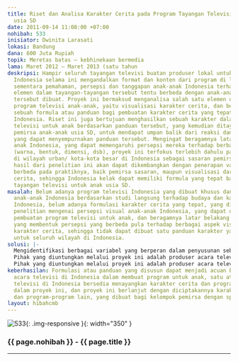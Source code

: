 ```yaml
---
title: Riset dan Analisa Karakter Cerita pada Program Tayangan Televisi untuk Anak
  usia SD
date: 2011-09-14 11:08:00 +07:00
nohibah: 533
inisiator: Dwinita Larasati
lokasi: Bandung
dana: 600 Juta Rupiah
topik: Meretas batas – kebhinekaan bermedia
lama: Maret 2012 – Maret 2013 (satu tahun
deskripsi: Hampir seluruh tayangan televisi buatan produser lokal untuk anak-anak
  Indonesia selama ini mengandalkan format dan konten dari program di luar negeri,
  sementara pemahaman, persepsi dan tanggapan anak-anak Indonesia terhadap berbagai
  elemen dalam tayangan-tayangan tersebut tentu berbeda dengan anak-anak di mana tayangan-tayangan
  tersebut dibuat. Proyek ini bermaksud menganalisa salah satu elemen utama dalam
  program televisi anak-anak, yaitu visualisasi karakter cerita, dan bermaksud menghasilkan
  sebuah formula atau panduan bagi pembuatan karakter cerita yang tepat bagi anak
  Indonesia. Riset ini juga bertujuan menghasilkan sebuah karakter dalam sebuah acara
  televisi untuk anak berdasarkan panduan tersebut, yang kemudian ditayangkan dengan
  pemirsa anak-anak usia SD, untuk mendapat umpan balik dari reaksi dan pendapat mereka,
  yang dapat menyempurnakan panduan tersebut. Mengingat beragamnya latar belakang
  anak Indonesia, yang dapat memengaruhi persepsi mereka terhadap berbagai aspek visual
  (warna, bentuk, dimensi, dsb), proyek ini terfokus terlebih dahulu pada anak-anak
  di wilayah urban/ kota-kota besar di Indonesia sebagai sasaran pemirsanya. Namun,
  hasil dari penelitian ini akan dapat dikembangkan dengan penerapan variabel yang
  berbeda pada praktiknya, baik pemirsa sasaran, maupun visualisasi dari karakter
  cerita, sehingga Indonesia kelak dapat memiliki formula yang tepat bagi program
  tayangan televisi untuk anak usia SD.
masalah: Belum adanya program televisi Indonesia yang dibuat khusus dan sesuai bagi
  anak-anak Indonesia berdasarkan studi langsung terhadap budaya dan karakter anak
  Indonesia, belum adanya formulasi karakter cerita yang tepat, yang dibuat berdasarkan
  penelitian mengenai persepsi visual anak-anak Indonesia, yang dapat diacu dalam
  pembuatan program televisi untuk anak, dan beragamnya latar belakang anak Indonesia,
  yang membentuk persepsi yang berbeda pula terhadap berbagai aspek visual pada sebuah
  karakter cerita, sehingga tidak dapat dibuat satu panduan karakter yang dapat berlaku
  untuk seluruh wilayah di Indonesia.
solusi: |-
  Mengidentifikasi berbagai variabel yang berperan dalam penyusunan sebuah program televisi untuk anak-anak Indonesia, menyusun formula penciptaan visual karakter cerita berdasarkan berbagai variabel yang telah diidentifikasi di tahap sebelumnya, menciptakan karakter berdasarkan formula yang telah disusun, mengembangkan karakter tersebut menjadi sebuah tayangan program televisi singkat, kemudian mempertontonkannya pada pemirsa sasaran untuk dapat meneliti tanggapan mereka sebagai bahan evaluasi/ penguji bagi formula yang telah disusun.
  Pihak yang diuntungkan melalui proyek ini adalah produser acara televisi di Indonesia, baik tingkat nasional maupun daerah, berbagai stasiun televisi di Indonesia, dan anak-anak usia SD di kota-kota besar Indonesia.Mengidentifikasi berbagai variabel yang berperan dalam penyusunan sebuah program televisi untuk anak-anak Indonesia, menyusun formula penciptaan visual karakter cerita berdasarkan berbagai variabel yang telah diidentifikasi di tahap sebelumnya, menciptakan karakter berdasarkan formula yang telah disusun, mengembangkan karakter tersebut menjadi sebuah tayangan program televisi singkat, kemudian mempertontonkannya pada pemirsa sasaran untuk dapat meneliti tanggapan mereka sebagai bahan evaluasi/ penguji bagi formula yang telah disusun.
  Pihak yang diuntungkan melalui proyek ini adalah produser acara televisi di Indonesia, baik tingkat nasional maupun daerah, berbagai stasiun televisi di Indonesia, dan anak-anak usia SD di kota-kota besar Indonesia.
keberhasilan: Formulasi atau panduan yang disusun dapat menjadi acuan bagi produser
  acara televisi di Indonesia dalam membuat program untuk anak, satu atau lebih stasiun
  televisi di Indonesia bersedia menayangkan karakter cerita dan program yang diciptakan
  dalam proyek ini, dan proyek ini berlanjut dengan diciptakannya karakter cerita
  dan program-program lain, yang dibuat bagi kelompok pemirsa dengan spesifikasi berbeda
layout: hibahcmb
---
```


![533](/static/img/hibahcmb/533.png){: .img-responsive }{: width="350" }

### {{ page.nohibah }} - {{ page.title }}

---
